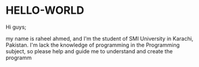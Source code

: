 # HELLO-WORLD

Hi guys;

my name is raheel ahmed, and I'm the student of SMI University in Karachi, Pakistan.
I'm lack the knowledge of programming in the Programming subject, so please help and guide me 
to understand and create the programm
